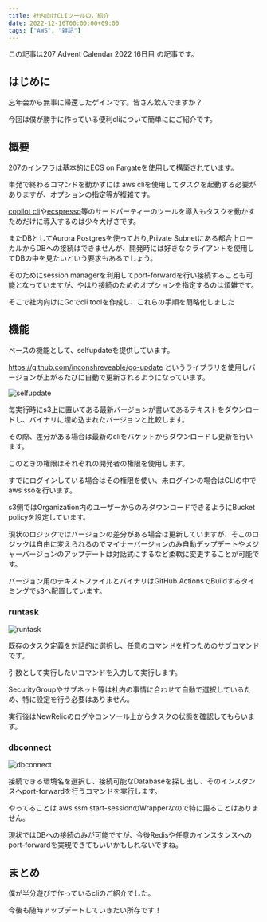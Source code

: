 ```yaml
---
title: 社内向けCLIツールのご紹介
date: 2022-12-16T00:00:00+09:00
tags: ["AWS", "雑記"]
---
```


この記事は207 Advent Calendar 2022 16日目 の記事です。

## はじめに

忘年会から無事に帰還したゲインです。皆さん飲んでますか？

今回は僕が勝手に作っている便利cliについて簡単ににご紹介です。

## 概要

207のインフラは基本的にECS on Fargateを使用して構築されています。

単発で終わるコマンドを動かすには aws cliを使用してタスクを起動する必要がありますが、オプションの指定等が複雑です。

[copilot cli](https://github.com/aws/copilot-cli)や[ecspresso](https://github.com/kayac/ecspresso)等のサードパーティーのツールを導入もタスクを動かすためだけに導入するのは少々大げさです。

またDBとしてAurora Postgresを使っており,Private Subnetにある都合上ローカルからDBへの接続はできませんが、開発時には好きなクライアントを使用してDBの中を見たいという要求もあるでしょう。

そのためにsession managerを利用してport-forwardを行い接続することも可能となっていますが、やはり接続のためのオプションを指定するのは煩雑です。

そこで社内向けにGoでcli toolを作成し、これらの手順を簡略化しました

## 機能

ベースの機能として、selfupdateを提供しています。

https://github.com/inconshreveable/go-update というライブラリを使用しバージョンが上がるたびに自動で更新されるようになっています。

![selfupdate](/images/selfupdate.jpg)

毎実行時にs3上に置いてある最新バージョンが書いてあるテキストをダウンロードし、バイナリに埋め込まれたバージョンと比較します。

その際、差分がある場合は最新のcliをバケットからダウンロードし更新を行います。

このときの権限はそれぞれの開発者の権限を使用します。

すでにログインしている場合はその権限を使い、未ログインの場合はCLIの中でaws ssoを行います。

s3側ではOrganization内のユーザーからのみダウンロードできるようにBucket policyを設定しています。

現状のロジックではバージョンの差分がある場合は更新していますが、そこのロジックは自由に変えられるのでマイナーバージョンのみ自動デップデートやメジャーバージョンのアップデートは対話式にするなど柔軟に変更することが可能です。

バージョン用のテキストファイルとバイナリはGitHub ActionsでBuildするタイミングでs3へ配置しています。

### runtask

![runtask](/images/runtask.gif)

既存のタスク定義を対話的に選択し、任意のコマンドを打つためのサブコマンドです。

引数として実行したいコマンドを入力して実行します。

SecurityGroupやサブネット等は社内の事情に合わせて自動で選択しているため、特に設定を行う必要はありません。

実行後はNewRelicのログやコンソール上からタスクの状態を確認してもらいます。

### dbconnect

![dbconnect](/images/dbconnect.gif)

接続できる環境名を選択し、接続可能なDatabaseを探し出し、そのインスタンスへport-forwardを行うコマンドを実行します。

やってることは aws ssm start-sessionのWrapperなので特に語ることはありません。

現状ではDBへの接続のみが可能ですが、今後Redisや任意のインスタンスへのport-forwardを実現できてもいいかもしれないですね。

## まとめ

僕が半分遊びで作っているcliのご紹介でした。

今後も随時アップデートしていきたい所存です！
